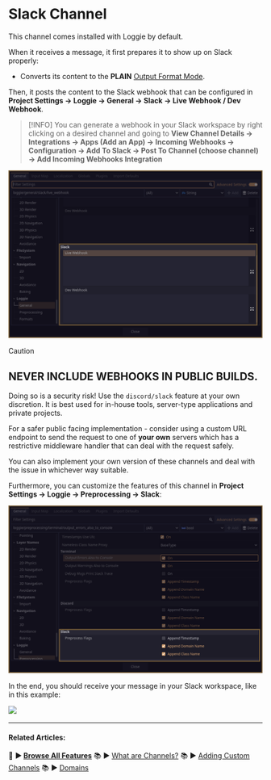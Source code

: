 # Slack Channel

This channel comes installed with Loggie by default.

When it receives a message, it first prepares it to show up on Slack properly:

* Converts its content to the **PLAIN** [Output Format Mode](../features/OUTPUT_FORMAT_MODES.md).

Then, it posts the content to the Slack webhook that can be configured in **Project Settings -> Loggie -> General -> Slack -> Live Webhook / Dev Webhook**.

> [!INFO]
> You can generate a webhook in your Slack workspace by right clicking on a desired channel and going to **View Channel Details -> Integrations -> Apps (Add an App) -> Incoming Webhooks -> Configuration -> Add To Slack -> Post To Channel (choose channel) -> Add Incoming Webhooks Integration**

![](../../assets/screenshots/slack_webhook_area.png)

> [!CAUTION]
> ## **NEVER INCLUDE WEBHOOKS IN PUBLIC BUILDS.**
> 
> Doing so is a security risk! Use the `discord/slack` feature at your own discretion. It is best used for in-house tools, server-type applications and private projects.
>   
> For a safer public facing implementation - consider using a custom URL endpoint to send the request to one of **your own** servers which has a restrictive middleware handler that can deal with the request safely.
> 
> You can also implement your own version of these channels and deal with the issue in whichever way suitable. 

Furthermore, you can customize the features of this channel in **Project Settings -> Loggie -> Preprocessing -> Slack**:

![](../../assets/screenshots/channel_slack_customize.png)

In the end, you should receive your message in your Slack workspace, like in this example:

![](https://i.imgur.com/3y0DkCB.png)

---
#### Related Articles:
👀 **► [Browse All Features](../../docs/ALL_FEATURES.md)**
📚 ► [What are Channels?](../../docs/features/CHANNELS.md)
📚 ► [Adding Custom Channels](../../docs/customization/ADDING_CUSTOM_CHANNELS.md)
📚 ► [Domains](../../docs/features/DOMAINS.md)